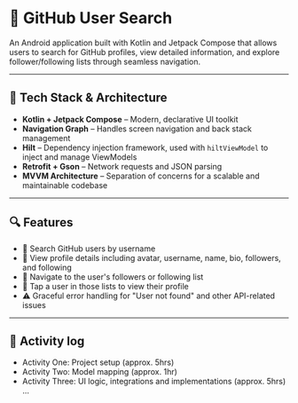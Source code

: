 # 📱 GitHub User Search

An Android application built with Kotlin and Jetpack Compose that allows users to search for GitHub profiles, view detailed information, and explore follower/following lists through seamless navigation.

---

## 🔧 Tech Stack & Architecture

- **Kotlin + Jetpack Compose** – Modern, declarative UI toolkit
- **Navigation Graph** – Handles screen navigation and back stack management
- **Hilt** – Dependency injection framework, used with `hiltViewModel` to inject and manage ViewModels
- **Retrofit + Gson** – Network requests and JSON parsing
- **MVVM Architecture** – Separation of concerns for a scalable and maintainable codebase

---

## 🔍 Features

- 🔎 Search GitHub users by username  
- 👤 View profile details including avatar, username, name, bio, followers, and following  
- 👥 Navigate to the user's followers or following list  
- 🔁 Tap a user in those lists to view their profile  
- ⚠️ Graceful error handling for "User not found" and other API-related issues  

---

## 🚀 Activity log

- Activity One: Project setup (approx. 5hrs)
- Activity Two: Model mapping  (approx. 1hr)
- Activity Three: UI logic, integrations and implementations (approx. 5hrs)
...
